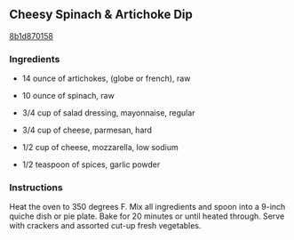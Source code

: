 ## Cheesy Spinach & Artichoke Dip

[8b1d870158](http://tastykitchen.com/recipes/appetizers-and-snacks/cheesy-spinach-artichoke-dip/)

### Ingredients

 - 14 ounce of artichokes, (globe or french), raw

 - 10 ounce of spinach, raw

 - 3/4 cup of salad dressing, mayonnaise, regular

 - 3/4 cup of cheese, parmesan, hard

 - 1/2 cup of cheese, mozzarella, low sodium

 - 1/2 teaspoon of spices, garlic powder

### Instructions

Heat the oven to 350 degrees F. Mix all ingredients and spoon into a 9-inch quiche dish or pie plate. Bake for 20 minutes or until heated through. Serve with crackers and assorted cut-up fresh vegetables.